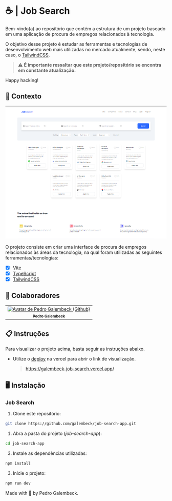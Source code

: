 # ☕ | Job Search

Bem-vindo(a) ao repositório que contém a estrutura de um projeto baseado em uma aplicação de procura de empregos relacionados à tecnologia.

O objetivo desse projeto é estudar as ferramentas e tecnologias de desenvolvimento web mais utilizadas no mercado atualmente, sendo, neste caso, o [TailwindCSS](https://tailwindcss.com/).

> ⚠️ **É importante ressaltar que este projeto/repositório se encontra em constante atualização.**

Happy hacking!

## 🧠 Contexto

![Protótipo](./.github/readme-image.png)

O projeto consiste em criar uma interface de procura de empregos relacionados às áreas da tecnologia, na qual foram utilizadas as seguintes ferramentas/tecnologias:

- [x] [Vite](https://vitejs.dev/)
- [x] [TypeScript](https://www.typescriptlang.org/)
- [x] [TailwindCSS](https://tailwindcss.com/)

## 🤝 Colaboradores

<table>
  <tr>
    <td align="center">
      <a href="https://github.com/galembeck" title="Pedro Galembeck">
        <img src="https://avatars.githubusercontent.com/u/51977156?v=4" width="100px;" alt="Avatar de Pedro Galembeck (Github)"/><br>
        <sub>
          <b>Pedro Galembeck</b>
        </sub>
      </a>
    </td>
  </tr>
</table>

## 📋 Instruções

Para visualizar o projeto acima, basta seguir as instruções abaixo.

- Utilize o [deploy](https://galembeck-job-search.vercel.app/) na vercel para abrir o link de visualização.
  > https://galembeck-job-search.vercel.app/

## 🖥️ Instalação

### Job Search

1. Clone este repositório:

```bash
git clone https://github.com/galembeck/job-search-app.git
```

1. Abra a pasta do projeto (_job-search-app_):

```bash
cd job-search-app
```

3. Instale as dependências utilizadas:

```bash
npm install
```

3. Inicie o projeto:

```bash
npm run dev
```

Made with 💜 by Pedro Galembeck.